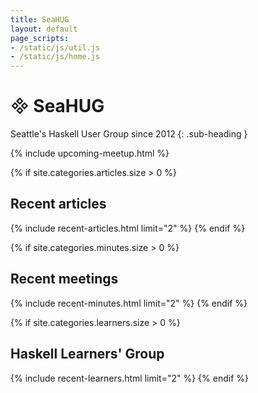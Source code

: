 ```yaml
---
title: SeaHUG
layout: default
page_scripts:
- /static/js/util.js
- /static/js/home.js
---
```

# <span class="haskell-logo">&#57344;</span> SeaHUG
Seattle's Haskell User Group since 2012
{: .sub-heading }

{% include upcoming-meetup.html %}

{% if site.categories.articles.size > 0 %}
## Recent articles
{% include recent-articles.html limit="2" %}
{% endif %}

{% if site.categories.minutes.size > 0 %}
## Recent meetings
{% include recent-minutes.html limit="2" %}
{% endif %}

{% if site.categories.learners.size > 0 %}
## Haskell Learners' Group
{% include recent-learners.html limit="2" %}
{% endif %}
